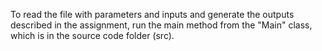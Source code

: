 To read the file with parameters and inputs and generate the outputs described in the assignment, run
the main method from the "Main" class, which is in the source code folder (src).